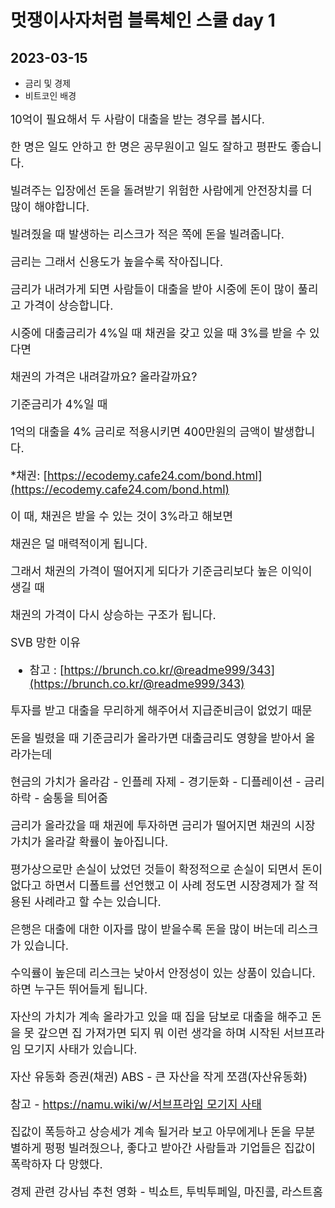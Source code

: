 # 멋쟁이사자처럼 블록체인 스쿨 day 1

## 2023-03-15

<style>
  .content {
    font-size : 18px;
  }
</style>

- 금리 및 경제
- 비트코인 배경
<div class="content">
10억이 필요해서 두 사람이 대출을 받는 경우를 봅시다.

한 명은 일도 안하고 한 명은 공무원이고 일도 잘하고 평판도 좋습니다.

빌려주는 입장에선 돈을 돌려받기 위험한 사람에게 안전장치를 더 많이 해야합니다.

빌려줬을 때 발생하는 리스크가 적은 쪽에 돈을 빌려줍니다.

금리는 그래서 신용도가 높을수록 작아집니다.

금리가 내려가게 되면 사람들이 대출을 받아 시중에 돈이 많이 풀리고 가격이 상승합니다.

시중에 대출금리가 4%일 때 채권을 갖고 있을 때 3%를 받을 수 있다면

채권의 가격은 내려갈까요? 올라갈까요?

기준금리가 4%일 때

1억의 대출을 4% 금리로 적용시키면 400만원의 금액이 발생합니다.

\*채권: [https://ecodemy.cafe24.com/bond.html](https://ecodemy.cafe24.com/bond.html)

이 때, 채권은 받을 수 있는 것이 3%라고 해보면

채권은 덜 매력적이게 됩니다.

그래서 채권의 가격이 떨어지게 되다가 기준금리보다 높은 이익이 생길 때

채권의 가격이 다시 상승하는 구조가 됩니다.

SVB 망한 이유

- 참고 : [https://brunch.co.kr/@readme999/343](https://brunch.co.kr/@readme999/343)

투자를 받고 대출을 무리하게 해주어서 지급준비금이 없었기 때문

돈을 빌렸을 때 기준금리가 올라가면 대출금리도 영향을 받아서 올라가는데

현금의 가치가 올라감 - 인플레 자제 - 경기둔화 - 디플레이션 - 금리 하락 - 숨통을 틔어줌

금리가 올라갔을 때 채권에 투자하면 금리가 떨어지면 채권의 시장가치가 올라갈 확률이 높아집니다.

평가상으로만 손실이 났었던 것들이 확정적으로 손실이 되면서 돈이 없다고 하면서 디폴트를 선언했고 이 사례 정도면 시장경제가 잘 적용된 사례라고 할 수는 있습니다.

은행은 대출에 대한 이자를 많이 받을수록 돈을 많이 버는데 리스크가 있습니다.

수익률이 높은데 리스크는 낮아서 안정성이 있는 상품이 있습니다. 하면 누구든 뛰어들게 됩니다.

자산의 가치가 계속 올라가고 있을 때 집을 담보로 대출을 해주고 돈을 못 갚으면 집 가져가면 되지 뭐 이런 생각을 하며 시작된 서브프라임 모기지 사태가 있습니다.

자산 유동화 증권(채권) ABS - 큰 자산을 작게 쪼갬(자산유동화)

참고 - [https://namu.wiki/w/서브프라임 모기지 사태](https://namu.wiki/w/%EC%84%9C%EB%B8%8C%ED%94%84%EB%9D%BC%EC%9E%84%20%EB%AA%A8%EA%B8%B0%EC%A7%80%20%EC%82%AC%ED%83%9C)

집값이 폭등하고 상승세가 계속 될거라 보고 아무에게나 돈을 무분별하게 펑펑 빌려줬으나, 좋다고 받아간 사람들과 기업들은 집값이 폭락하자 다 망했다.

경제 관련 강사님 추천 영화 - 빅쇼트, 투빅투페일, 마진콜, 라스트홈

</div>

